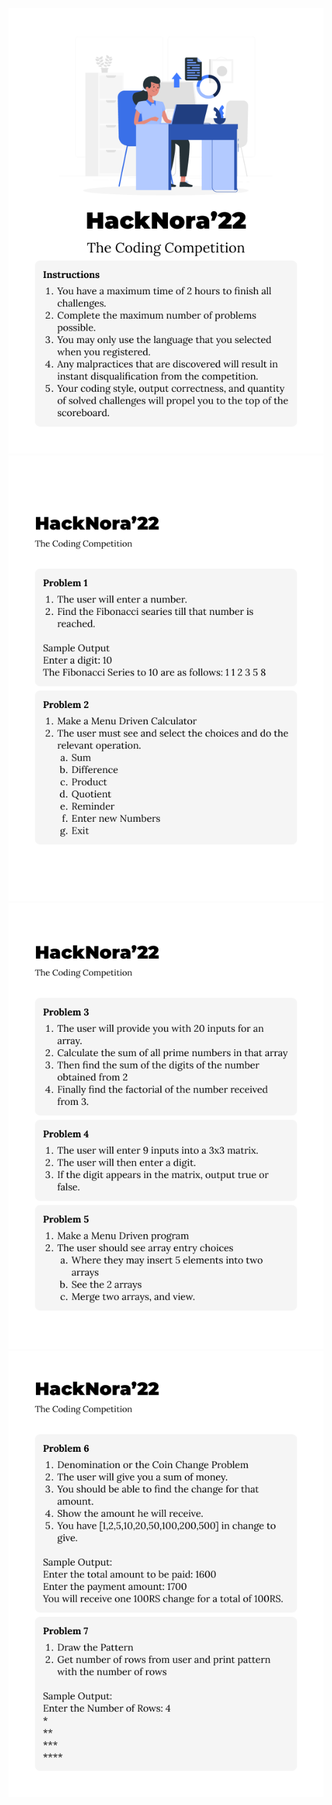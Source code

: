 ![](https://raw.githubusercontent.com/shaheem-pp/C-HackNora/main/Instructions.png)
![](https://raw.githubusercontent.com/shaheem-pp/C-HackNora/main/Problem%201-2.png)
![](https://raw.githubusercontent.com/shaheem-pp/C-HackNora/main/Problem%203-5.png)
![](https://raw.githubusercontent.com/shaheem-pp/C-HackNora/main/Problem%206-7.png)
